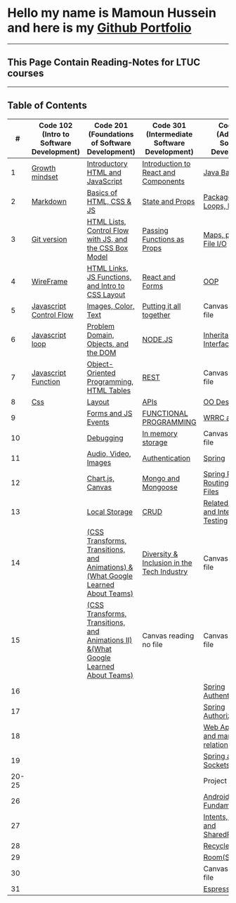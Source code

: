 # Hello my name is Mamoun Hussein and here is my [Github Portfolio](https://github.com/mamoon100)

---

## This Page Contain Reading-Notes for LTUC courses

---

## Table of Contents

| #     | Code 102 (Intro to Software Development)            | Code 201 (Foundations of Software Development)                                                                | Code 301 (Intermediate Software Development)                         | Code 401 (Advanced Software Development)                             |
| ----- | --------------------------------------------------- | ------------------------------------------------------------------------------------------------------------- | -------------------------------------------------------------------- | -------------------------------------------------------------------- |
| 1     | [Growth mindset](./Code-102/Growth.md)              | [Introductory HTML and JavaScript](./Code-201/class-01.md)                                                    | [Introduction to React and Components](./Code-301/class-1.md)        | [Java Basics](./Code-401/class-01.md)                                |
| 2     | [Markdown](./Code-102/markdown.md)                  | [Basics of HTML, CSS & JS](./Code-201/class-02.md)                                                            | [State and Props](./Code-301/class-2.md)                             | [Package, Arrays, Loops, Imports](./Code-401/class-02.md)            |
| 3     | [Git version](./Code-102/git.md)                    | [HTML Lists, Control Flow with JS, and the CSS Box Model](./Code-201/class-03.md)                             | [Passing Functions as Props](./Code-301/class-3.md)                  | [Maps, primitives, File I/O](./Code-401/class-03.md)                 |
| 4     | [WireFrame](./Code-102/wireframe.md)                | [HTML Links, JS Functions, and Intro to CSS Layout](./Code-201/class-04.md)                                   | [React and Forms](./Code-301/class-4.md)                             | [OOP](./Code-401/class-04.md)                                        |
| 5     | [Javascript Control Flow](./Code-102/javascript.md) | [Images, Color, Text](./Code-201/class-05.md)                                                                 | [Putting it all together](./Code-301/class-5.md)                     | Canvas reading no file                                               |
| 6     | [Javascript loop](./Code-102/loop.md)               | [Problem Domain, Objects, and the DOM](./Code-201/class-06.md)                                                | [NODE.JS](./Code-301/class-6.md)                                     | [Inheritance and Interfaces](./Code-401/class-06.md)                 |
| 7     | [Javascript Function](./Code-102/function.md)       | [Object-Oriented Programming, HTML Tables](./Code-201/class-07.md)                                            | [REST](./Code-301/class-7.md)                                        | Canvas reading no file                                               |
| 8     | [Css](./Code-102/Css.md)                            | [Layout](./Code-201/class-08.md)                                                                              | [APIs](./Code-301/class-8.md)                                        | [OO Design](./Code-401/class-08.md)                                  |
| 9     |                                                     | [Forms and JS Events](./Code-201/class-09.md)                                                                 | [FUNCTIONAL PROGRAMMING](./Code-301/class-9.md)                      | [WRRC and Java](./Code-401/class-09.md)                              |
| 10    |                                                     | [Debugging](./Code-201/class-10.md)                                                                           | [In memory storage](./Code-301/class-10.md)                          | Canvas reading no file                                               |
| 11    |                                                     | [Audio, Video, Images](./Code-201/class-11.md)                                                                | [Authentication](./Code-301/class-11.md)                             | [Spring](./Code-401/class-11.md)                                     |
| 12    |                                                     | [Chart.js, Canvas](./Code-201/class-12.md)                                                                    | [Mongo and Mongoose](./Code-301/class-12.md)                         | [Spring RESTful Routing & Static Files](./Code-401/class-12.md)      |
| 13    |                                                     | [Local Storage](./Code-201/class-13.md)                                                                       | [CRUD](./Code-301/class-13.md)                                       | [Related Resources and Integration Testing](./Code-401/class-13.md)  |
| 14    |                                                     | [(CSS Transforms, Transitions, and Animations) &(What Google Learned About Teams)](./Code-201/class-14.md)    | [Diversity & Inclusion in the Tech Industry](./Code-301/class-14.md) | Canvas reading no file                                               |
| 15    |                                                     | [(CSS Transforms, Transitions, and Animations II) &(What Google Learned About Teams)](./Code-201/class-14.md) | Canvas reading no file                                               | Canvas reading no file                                               |
| 16    |                                                     |                                                                                                               |                                                                      | [Spring Authentication](./Code-401/class-16.md)                      |
| 17    |                                                     |                                                                                                               |                                                                      | [Spring Authorization](./Code-401/class-17.md)                       |
| 18    |                                                     |                                                                                                               |                                                                      | [Web App Security and many to many relation](./Code-401/class-18.md) |
| 19    |                                                     |                                                                                                               |                                                                      | [Spring and Sockets](./Code-401/class-19.md)                         |
| 20-25 |                                                     |                                                                                                               |                                                                      | Project week                                                         |
| 26    |                                                     |                                                                                                               |                                                                      | [Android Fundamentals](./Code-401/class-26.md)                       |
| 27    |                                                     |                                                                                                               |                                                                      | [Intents, Activities, and SharedPreferences](./Code-401/class-27.md) |
| 28    |                                                     |                                                                                                               |                                                                      | [RecyclerView](./Code-401/class-28.md)                               |
| 29    |                                                     |                                                                                                               |                                                                      | [Room(SQLite)](./Code-401/class-29.md)                               |
| 30    |                                                     |                                                                                                               |                                                                      | Canvas reading no file                                               |
| 31    |                                                     |                                                                                                               |                                                                      | [Espresso](./Code-401/class-31.md)                                   |
